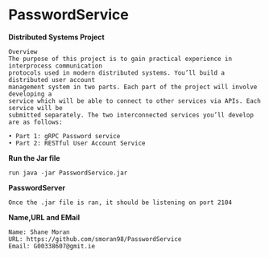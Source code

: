 # PasswordService

**Distributed Systems Project**
```
Overview
The purpose of this project is to gain practical experience in interprocess communication
protocols used in modern distributed systems. You’ll build a distributed user account
management system in two parts. Each part of the project will involve developing a
service which will be able to connect to other services via APIs. Each service will be
submitted separately. The two interconnected services you’ll develop are as follows:

• Part 1: gRPC Password service
• Part 2: RESTful User Account Service
```
**Run the Jar file**
```
run java -jar PasswordService.jar
```

**PasswordServer**
```
Once the .jar file is ran, it should be listening on port 2104
```

**Name,URL and EMail**
```
Name: Shane Moran
URL: https://github.com/smoran98/PasswordService
Email: G00338607@gmit.ie
```
